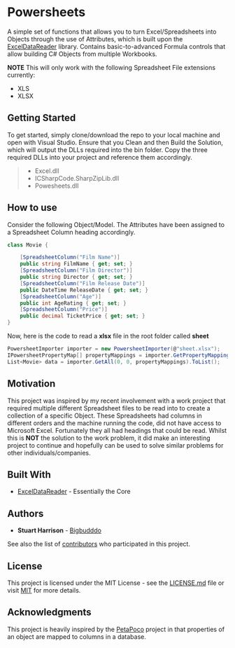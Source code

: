 # Powersheets
A simple set of functions that allows you to turn Excel/Spreadsheets into Objects through the use of Attributes, which is built upon the [ExcelDataReader](https://github.com/ExcelDataReader/ExcelDataReader) library. Contains basic-to-advanced Formula controls that allow building C# Objects from multiple Workbooks.

**NOTE**
This will only work with the following Spreadsheet File extensions currently:
* XLS
* XLSX

## Getting Started
To get started, simply clone/download the repo to your local machine and open with Visual Studio. Ensure that you Clean and then Build the Solution, which will output the DLLs required into the bin folder. Copy the three required DLLs into your project and reference them accordingly.

> * Excel.dll
> * ICSharpCode.SharpZipLib.dll
> * Powesheets.dll

## How to use
Consider the following Object/Model. The Attributes have been assigned to a Spreadsheet Column heading accordingly.
```c#
class Movie {

    [SpreadsheetColumn("Film Name")]
    public string FilmName { get; set; }
    [SpreadsheetColumn("Film Director")]
    public string Director { get; set; }
    [SpreadsheetColumn("Film Release Date")]
    public DateTime ReleaseDate { get; set; }
    [SpreadsheetColumn("Age")]
    public int AgeRating { get; set; }
    [SpreadsheetColumn("Price")]
    public decimal TicketPrice { get; set; }
}
```

Now, here is the code to read a **xlsx** file in the root folder called **sheet**
```c#
PowersheetImporter importer = new PowersheetImporter(@"sheet.xlsx");
IPowersheetPropertyMap[] propertyMappings = importer.GetPropertyMappings(null);
List<Movie> data = importer.GetAll(0, 0, propertyMappings).ToList();
```

## Motivation
This project was inspired by my recent involvement with a work project that required multiple different Spreadsheet files to be read into to create a collection of a specific Object. These Spreadsheets had columns in different orders and the machine running the code, did not have access to Microsoft Excel. Fortunately they all had headings that could be read. Whilst this is **NOT** the solution to the work problem, it did make an interesting project to continue and hopefully can be used to solve similar problems for other individuals/companies.

## Built With
* [ExcelDataReader](https://github.com/ExcelDataReader/ExcelDataReader) - Essentially the Core

## Authors
* **Stuart Harrison** - [Bigbudddo](https://github.com/Bigbudddo)

See also the list of [contributors](https://github.com/Bigbudddo/Powersheets/graphs/contributors) who participated in this project.

## License
This project is licensed under the MIT License - see the [LICENSE.md](https://github.com/Bigbudddo/Powersheets/blob/master/LICENSE) file or visit [MIT](https://choosealicense.com/licenses/mit/) for more details.

## Acknowledgments
This project is heavily inspired by the [PetaPoco](https://github.com/CollaboratingPlatypus/PetaPoco) project in that properties of an object are mapped to columns in a database.

